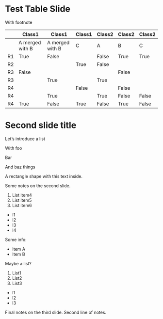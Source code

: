 # Test Table Slide

With footnote

|    | Class1          | Class1          | Class1   | Class2   | Class2   | Class2   |
|----|-----------------|-----------------|----------|----------|----------|----------|
|    | A merged with B | A merged with B | C        | A        | B        | C        |
| R1 | True            | False           |          | False    | True     | True     |
| R2 |                 |                 | True     | False    |          |          |
| R3 | False           |                 |          |          | False    |          |
| R3 |                 | True            |          | True     |          |          |
| R4 |                 |                 | False    |          | False    |          |
| R4 |                 | True            |          | True     | False    | False    |
| R4 | True            | False           | True     | False    | True     | False    |

# Second slide title

Let’s introduce a list

With foo

Bar

And baz things

A rectangle shape with this text inside.

Some notes on the second slide.

1. List item4
2. List item5
3. List item6

- I1
- I2
- I3
- I4

Some info:

- Item A
- Item B

Maybe a list?

1. List1
2. List2
3. List3

- l1 
- l2
- l3

Final notes on the third slide.
Second line of notes.